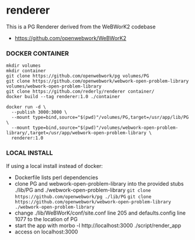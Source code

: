 # renderer

This is a PG Renderer derived from the WeBWorK2 codebase
* https://github.com/openwebwork/WeBWorK2

### DOCKER CONTAINER ###

```
mkdir volumes
mkdir container
git clone https://github.com/openwebwork/pg volumes/PG
git clone https://github.com/openwebwork/webwork-open-problem-library volumes/webwork-open-problem-library
git clone https://github.com/rederly/renderer container/
docker build --tag renderer:1.0 ./container

docker run -d \
  --publish 3000:3000 \
  --mount type=bind,source="$(pwd)"/volumes/PG,target=/usr/app/lib/PG \
  --mount type=bind,source="$(pwd)"/volumes/webwork-open-problem-library/,target=/usr/app/webwork-open-problem-library \
  renderer:1.0
```

### LOCAL INSTALL ###

If using a local install instead of docker:

* Dockerfile lists perl dependencies
* clone PG and webwork-open-problem-library into the provided stubs ./lib/PG and ./webwork-open-problem-library
    `git clone https://github.com/openwebwork/pg ./lib/PG`
    `git clone https://github.com/openwebwork/webwork-open-problem-library ./webwork-open-problem-library`
* change ./lib/WeBWorK/conf/site.conf line 205 and defaults.config line 1077 to the location of PG
* start the app with morbo -l http://localhost:3000 ./script/render_app
* access on localhost:3000
